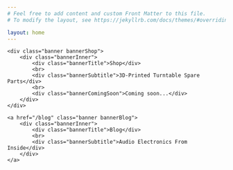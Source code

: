 ```yaml
---
# Feel free to add content and custom Front Matter to this file.
# To modify the layout, see https://jekyllrb.com/docs/themes/#overriding-theme-defaults

layout: home
---
```


<div class="bannersGroup">

    <div class="banner bannerShop">
        <div class="bannerInner">
            <div class="bannerTitle">Shop</div>
            <br>
            <div class="bannerSubtitle">3D-Printed Turntable Spare Parts</div>
            <br>
            <div class="bannerComingSoon">Coming soon...</div>
        </div>
    </div>

    <a href="/blog" class="banner bannerBlog">
        <div class="bannerInner">
            <div class="bannerTitle">Blog</div>
            <br>
            <div class="bannerSubtitle">Audio Electronics From Inside</div>
        </div>
    </a>

</div>